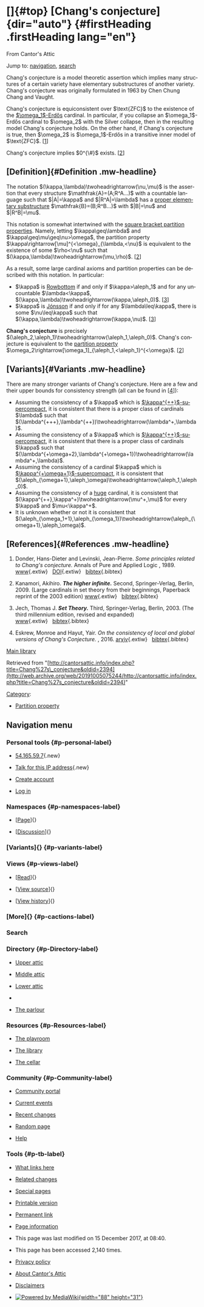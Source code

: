 <div id="mw-page-base" class="noprint">

</div>

<div id="mw-head-base" class="noprint">

</div>

<div id="content" class="mw-body" role="main">

[]{#top}
[Chang's conjecture]{dir="auto"} {#firstHeading .firstHeading lang="en"}
================================

<div id="bodyContent" class="mw-body-content">

<div id="siteSub">

From Cantor's Attic

</div>

<div id="contentSub">

</div>

<div id="jump-to-nav" class="mw-jump">

Jump to: [navigation](#mw-navigation), [search](#p-search)

</div>

<div id="mw-content-text" class="mw-content-ltr" lang="en" dir="ltr">

Chang's conjecture is a model theoretic assertion which implies many
structures of a certain variety have elementary substructures of another
variety. Chang's conjecture was originally formulated in 1963 by Chen
Chung Chang and Vaught.

Chang's conjecture is equiconsistent over \$\\text{ZFC}\$ to the
existence of the
[\$\\omega\_1\$-Erdős](/web/20191005075244/http://cantorsattic.info/Erdos "Erdos")
cardinal. In particular, if you collapse an \$\\omega\_1\$-Erdős
cardinal to \$\\omega\_2\$ with the Silver collapse, then in the
resulting model Chang's conjecture holds. On the other hand, if Chang's
conjecture is true, then \$\\omega\_2\$ is \$\\omega\_1\$-Erdős in a
transitive inner model of \$\\text{ZFC}\$.
\[[1](#bibkey_DonderLevinski1989:PrinciplesRelatedChangsConjecture)\]

Chang's conjecture implies \$0\^{\\\#}\$ exists.
\[[2](#bibkey_Kanamori2009:HigherInfinite)\]

[Definition]{#Definition .mw-headline}
--------------------------------------

The notation \$(\\kappa,\\lambda)\\twoheadrightarrow(\\nu,\\mu)\$ is the
assertion that every structure \$\\mathfrak{A}=(A;R\^A...)\$ with a
countable language such that \$|A|=\\kappa\$ and \$|R\^A|=\\lambda\$ has
a [proper elementary
substructure](/web/20191005075244/http://cantorsattic.info/Elementary_embedding "Elementary embedding")
\$\\mathfrak{B}=(B;R\^B...)\$ with \$|B|=\\nu\$ and \$|R\^B|=\\mu\$.

This notation is somewhat intertwined with the [square bracket partition
properties](/web/20191005075244/http://cantorsattic.info/Partition_property "Partition property").
Namely, letting \$\\kappa\\geq\\lambda\$ and
\$\\kappa\\geq\\mu\\geq\\nu&gt;\\omega\$, the partition property
\$\\kappa\\rightarrow\[\\mu\]\^{&lt;\\omega}\_{\\lambda,&lt;\\nu}\$ is
equivalent to the existence of some \$\\rho&lt;\\nu\$ such that
\$(\\kappa,\\lambda)\\twoheadrightarrow(\\mu,\\rho)\$.
\[[2](#bibkey_Kanamori2009:HigherInfinite)\]

As a result, some large cardinal axioms and partition properties can be
described with this notation. In particular:

-   \$\\kappa\$ is
    [Rowbottom](/web/20191005075244/http://cantorsattic.info/Rowbottom "Rowbottom")
    if and only if \$\\kappa&gt;\\aleph\_1\$ and for any uncountable
    \$\\lambda&lt;\\kappa\$,
    \$(\\kappa,\\lambda)\\twoheadrightarrow(\\kappa,\\aleph\_0)\$.
    \[[3](#bibkey_Jech2003:SetTheory)\]
-   \$\\kappa\$ is
    [Jónsson](/web/20191005075244/http://cantorsattic.info/Jonsson "Jonsson")
    if and only if for any \$\\lambda\\leq\\kappa\$, there is some
    \$\\nu\\leq\\kappa\$ such that
    \$(\\kappa,\\lambda)\\twoheadrightarrow(\\kappa,\\nu)\$.
    \[[3](#bibkey_Jech2003:SetTheory)\]

**Chang's conjecture** is precisely
\$(\\aleph\_2,\\aleph\_1)\\twoheadrightarrow(\\aleph\_1,\\aleph\_0)\$.
Chang's conjecture is equivalent to the [partition
property](/web/20191005075244/http://cantorsattic.info/Partition_property "Partition property")
\$\\omega\_2\\rightarrow\[\\omega\_1\]\_{\\aleph\_1,&lt;\\aleph\_1}\^{&lt;\\omega}\$.
\[[2](#bibkey_Kanamori2009:HigherInfinite)\]

[Variants]{#Variants .mw-headline}
----------------------------------

There are many stronger variants of Chang's conjecture. Here are a few
and their upper bounds for consistency strength (all can be found in
\[[4](#bibkey_EskrewHayut2016:LocalGlobalChangsConjecture)\]):

-   Assuming the consistency of a \$\\kappa\$ which is
    [\$\\kappa\^{++}\$-supercompact](/web/20191005075244/http://cantorsattic.info/Supercompact "Supercompact"),
    it is consistent that there is a proper class of cardinals
    \$\\lambda\$ such that
    \$(\\lambda\^{+++},\\lambda\^{++})\\twoheadrightarrow(\\lambda\^+,\\lambda)\$.
-   Assuming the consistency of a \$\\kappa\$ which is
    [\$\\kappa\^{++}\$-supercompact](/web/20191005075244/http://cantorsattic.info/Supercompact "Supercompact"),
    it is consistent that there is a proper class of cardinals
    \$\\kappa\$ such that
    \$(\\lambda\^{+\\omega+2},\\lambda\^{+\\omega+1})\\twoheadrightarrow(\\lambda\^+,\\lambda)\$.
-   Assuming the consistency of a cardinal \$\\kappa\$ which is
    [\$\\kappa\^{+\\omega+1}\$-supercompact](/web/20191005075244/http://cantorsattic.info/Supercompact "Supercompact"),
    it is consistent that
    \$(\\aleph\_{\\omega+1},\\aleph\_\\omega)\\twoheadrightarrow(\\aleph\_1,\\aleph\_0)\$.
-   Assuming the consistency of a
    [huge](/web/20191005075244/http://cantorsattic.info/Huge "Huge")
    cardinal, it is consistent that
    \$(\\kappa\^{++},\\kappa\^+)\\twoheadrightarrow(\\mu\^+,\\mu)\$ for
    every \$\\kappa\$ and \$\\mu&lt;\\kappa\^+\$.
-   It is unknown whether or not it is consistent that
    \$(\\aleph\_{\\omega\_1+1},\\aleph\_{\\omega\_1})\\twoheadrightarrow(\\aleph\_{\\omega+1},\\aleph\_\\omega)\$.

[References]{#References .mw-headline}
--------------------------------------

1.  <div
    id="bibkey_DonderLevinski1989:PrinciplesRelatedChangsConjecture">

    </div>

    Donder, Hans-Dieter and Levinski, Jean-Pierre. *Some principles
    related to Chang's conjecture.* Annals of Pure and Applied Logic
    , 1989.
    [www](http://web.archive.org/web/20191005075244/https://ac.els-cdn.com/0168007289900304/1-s2.0-0168007289900304-main.pdf?_tid=2f5a4ffe-e130-11e7-9794-00000aacb361&acdnat=1513298453_24fe48742f365da91523f1174bb74117){.extiw}   [DOI](http://web.archive.org/web/20191005075244/http://dx.doi.org/10.1016/0168-0072(89)90030-4){.extiw}   [bibtex](javascript:bibpopup('@article%7BDonderLevinski1989:PrinciplesRelatedChangsConjecture,%20author%20=%20%7BDonder,%20Hans-Dieter%20and%20Levinski,%20Jean-Pierre%7D,%3Cbr%3Etitle%20=%20%7BSome%20principles%20related%20to%20Chang\'s%20conjecture%7D,%3Cbr%3Ejournal%20=%20%7BAnnals%20of%20Pure%20and%20Applied%20Logic%7D,%3Cbr%3Eyear%20=%20%7B1989%7D,%3Cbr%3Edoi%20=%20%7B10.1016/0168-0072(89)90030-4%7D,%3Cbr%3Eurl=%7Bhttps://ac.els-cdn.com/0168007289900304/1-s2.0-0168007289900304-main.pdf?_tid=2f5a4ffe-e130-11e7-9794-00000aacb361&acdnat=1513298453_24fe48742f365da91523f1174bb74117%7D')){.bibtex}
2.  <div id="bibkey_Kanamori2009:HigherInfinite">

    </div>

    Kanamori, Akihiro. ***The higher infinite.*** Second,
    Springer-Verlag, Berlin, 2009. (Large cardinals in set theory from
    their beginnings, Paperback reprint of the 2003 edition)
    [www](http://web.archive.org/web/20191005075244/https://link.springer.com/book/10.1007%2F978-3-540-88867-3){.extiw}   [bibtex](javascript:bibpopup('@book%7BKanamori2009:HigherInfinite,%20%20%20%20AUTHOR%20=%20%7BKanamori,%20Akihiro%7D,%3Cbr%3E%20%20%20%20%20TITLE%20=%20%7BThe%20higher%20infinite%7D,%3Cbr%3E%20%20%20%20SERIES%20=%20%7BSpringer%20Monographs%20in%20Mathematics%7D,%3Cbr%3E%20%20%20EDITION%20=%20%7BSecond%7D,%3Cbr%3E%20%20%20%20%20%20NOTE%20=%20%7BLarge%20cardinals%20in%20set%20theory%20from%20their%20beginnings,%20%20%20%20%20%20%20%20%20%20%20%20%20%20Paperback%20reprint%20of%20the%202003%20edition%7D,%3Cbr%3E%20PUBLISHER%20=%20%7BSpringer-Verlag%7D,%3Cbr%3E%20%20%20ADDRESS%20=%20%7BBerlin%7D,%3Cbr%3E%20%20%20%20%20%20YEAR%20=%20%7B2009%7D,%3Cbr%3E%20%20%20%20%20PAGES%20=%20%7Bxxii+536%7D,%3Cbr%3E%20%20%20%20%20%20%20URL%20=%20%7Bhttps://link.springer.com/book/10.1007%2F978-3-540-88867-3%7D%7D')){.bibtex}
3.  <div id="bibkey_Jech2003:SetTheory">

    </div>

    Jech, Thomas J. ***Set Theory.*** Third, Springer-Verlag,
    Berlin, 2003. (The third millennium edition, revised and expanded)
    [www](http://web.archive.org/web/20191005075244/https://logic.wikischolars.columbia.edu/file/view/Jech%2C+T.+J.+%282003%29.+Set+Theory+%28The+3rd+millennium+ed.%29.pdf){.extiw}   [bibtex](javascript:bibpopup('@book%7BJech2003:SetTheory,%20%20%20%20AUTHOR%20=%20%7BJech,%20Thomas%20J.%7D,%3Cbr%3E%20%20%20%20TITLE%20=%20%7BSet%20Theory%7D,%3Cbr%3E%20%20%20%20SERIES%20=%20%7BSpringer%20Monographs%20in%20Mathematics%7D,%3Cbr%3E%20%20%20%20%20%20NOTE%20=%20%7BThe%20third%20millennium%20edition,%20revised%20and%20expanded%7D,%3Cbr%3E%20PUBLISHER%20=%20%7BSpringer-Verlag%7D,%3Cbr%3E%20%20%20%20%20EDITION%20=%20%7BThird%7D,%3Cbr%3E%20%20%20%20%20ADDRESS%20=%20%7BBerlin%7D,%3Cbr%3E%20%20%20%20%20YEAR%20=%20%7B2003%7D,%3Cbr%3E%20%20%20%20%20URL%20=%20%7Bhttps://logic.wikischolars.columbia.edu/file/view/Jech%2C+T.+J.+%282003%29.+Set+Theory+%28The+3rd+millennium+ed.%29.pdf%7D,%3Cbr%3E%7D')){.bibtex}
4.  <div id="bibkey_EskrewHayut2016:LocalGlobalChangsConjecture">

    </div>

    Eskrew, Monroe and Hayut, Yair. *On the consistency of local and
    global versions of Chang's Conjecture.* , 2016.
    [arχiv](http://web.archive.org/web/20191005075244/http://arxiv.org/abs/1607.04904v4){.extiw}   [bibtex](javascript:bibpopup('@article%7BEskrewHayut2016:LocalGlobalChangsConjecture,%20%20author%20=%20%20%20%20%20%20%20%7BEskrew,%20Monroe%20and%20Hayut,%20Yair%7D,%3Cbr%3E%20%20title%20=%20%20%20%20%20%20%20%20%7BOn%20the%20consistency%20of%20local%20and%20global%20versions%20of%20Chang\'s%20Conjecture%7D,%3Cbr%3E%20%20year%20=%20%20%20%20%20%20%20%20%20%7B2016%7D,%3Cbr%3E%20%20eprint%20=%20%7B1607.04904v4%7D,%3Cbr%3E%7D')){.bibtex}

[Main
library](/web/20191005075244/http://cantorsattic.info/Library "Library")

</div>

<div class="printfooter">

Retrieved from
"[http://cantorsattic.info/index.php?title=Chang%27s\_conjecture&oldid=2394](http://web.archive.org/web/20191005075244/http://cantorsattic.info/index.php?title=Chang%27s_conjecture&oldid=2394)"

</div>

<div id="catlinks" class="catlinks">

<div id="mw-normal-catlinks" class="mw-normal-catlinks">

[Category](/web/20191005075244/http://cantorsattic.info/Special:Categories "Special:Categories"):
-   [Partition
    property](/web/20191005075244/http://cantorsattic.info/Category:Partition_property "Category:Partition property")

</div>

</div>

<div class="visualClear">

</div>

</div>

</div>

<div id="mw-navigation">

Navigation menu
---------------

<div id="mw-head">

<div id="p-personal" role="navigation"
aria-labelledby="p-personal-label">

### Personal tools {#p-personal-label}

-   <div id="pt-anonuserpage">

    </div>

    [54.165.59.7](/web/20191005075244/http://cantorsattic.info/User:54.165.59.7 "The user page for the IP address you are editing as [.]"){.new}
-   <div id="pt-anontalk">

    </div>

    [Talk for this IP
    address](/web/20191005075244/http://cantorsattic.info/User_talk:54.165.59.7 "Discussion about edits from this IP address [n]"){.new}
-   <div id="pt-createaccount">

    </div>

    [Create
    account](/web/20191005075244/http://cantorsattic.info/index.php?title=Special:UserLogin&returnto=Chang%27s+conjecture&type=signup)
-   <div id="pt-login">

    </div>

    [Log
    in](/web/20191005075244/http://cantorsattic.info/index.php?title=Special:UserLogin&returnto=Chang%27s+conjecture "You are encouraged to log in; however, it is not mandatory [o]")

</div>

<div id="left-navigation">

<div id="p-namespaces" class="vectorTabs" role="navigation"
aria-labelledby="p-namespaces-label">

### Namespaces {#p-namespaces-label}

-   <div id="ca-nstab-main">

    </div>

    [[Page](/web/20191005075244/http://cantorsattic.info/Chang%27s_conjecture "View the content page [c]")]{}
-   <div id="ca-talk">

    </div>

    [[Discussion](/web/20191005075244/http://cantorsattic.info/index.php?title=Talk:Chang%27s_conjecture&action=edit&redlink=1 "Discussion about the content page [t]")]{}

</div>

<div id="p-variants" class="vectorMenu emptyPortlet" role="navigation"
aria-labelledby="p-variants-label">

### [Variants]{}[](#) {#p-variants-label}

<div class="menu">

</div>

</div>

</div>

<div id="right-navigation">

<div id="p-views" class="vectorTabs" role="navigation"
aria-labelledby="p-views-label">

### Views {#p-views-label}

-   <div id="ca-view">

    </div>

    [[Read](/web/20191005075244/http://cantorsattic.info/Chang%27s_conjecture)]{}
-   <div id="ca-viewsource">

    </div>

    [[View
    source](/web/20191005075244/http://cantorsattic.info/index.php?title=Chang%27s_conjecture&action=edit "This page is protected.
    You can view its source [e]")]{}
-   <div id="ca-history">

    </div>

    [[View
    history](/web/20191005075244/http://cantorsattic.info/index.php?title=Chang%27s_conjecture&action=history "Past revisions of this page [h]")]{}

</div>

<div id="p-cactions" class="vectorMenu emptyPortlet" role="navigation"
aria-labelledby="p-cactions-label">

### [More]{}[](#) {#p-cactions-label}

<div class="menu">

</div>

</div>

<div id="p-search" role="search">

### Search

<div id="simpleSearch">

</div>

</div>

</div>

</div>

<div id="mw-panel">

<div id="p-logo" role="banner">

[](/web/20191005075244/http://cantorsattic.info/Cantor%27s_Attic "Visit the main page")

</div>

<div id="p-Directory" class="portal" role="navigation"
aria-labelledby="p-Directory-label">

### Directory {#p-Directory-label}

<div class="body">

-   <div id="n-Upper-attic">

    </div>

    [Upper
    attic](/web/20191005075244/http://cantorsattic.info/Upper_attic)
-   <div id="n-Middle-attic">

    </div>

    [Middle
    attic](/web/20191005075244/http://cantorsattic.info/Middle_attic)
-   <div id="n-Lower-attic">

    </div>

    [Lower
    attic](/web/20191005075244/http://cantorsattic.info/Lower_attic)
-   <div id="n-">

    </div>

    [](INVALID-TITLE)
-   <div id="n-The-parlour">

    </div>

    [The parlour](/web/20191005075244/http://cantorsattic.info/Parlour)

</div>

</div>

<div id="p-Resources" class="portal" role="navigation"
aria-labelledby="p-Resources-label">

### Resources {#p-Resources-label}

<div class="body">

-   <div id="n-The-playroom">

    </div>

    [The
    playroom](/web/20191005075244/http://cantorsattic.info/Playroom)
-   <div id="n-The-library">

    </div>

    [The library](/web/20191005075244/http://cantorsattic.info/Library)
-   <div id="n-The-cellar">

    </div>

    [The cellar](/web/20191005075244/http://cantorsattic.info/Cellar)

</div>

</div>

<div id="p-Community" class="portal" role="navigation"
aria-labelledby="p-Community-label">

### Community {#p-Community-label}

<div class="body">

-   <div id="n-portal">

    </div>

    [Community
    portal](/web/20191005075244/http://cantorsattic.info/Cantor%27s_Attic:Community_portal "About the project, what you can do, where to find things")
-   <div id="n-currentevents">

    </div>

    [Current
    events](/web/20191005075244/http://cantorsattic.info/Cantor%27s_Attic:Current_events "Find background information on current events")
-   <div id="n-recentchanges">

    </div>

    [Recent
    changes](/web/20191005075244/http://cantorsattic.info/Special:RecentChanges "A list of recent changes in the wiki [r]")
-   <div id="n-randompage">

    </div>

    [Random
    page](/web/20191005075244/http://cantorsattic.info/Special:Random "Load a random page [x]")
-   <div id="n-help">

    </div>

    [Help](http://web.archive.org/web/20191005075244/https://www.mediawiki.org/wiki/Special:MyLanguage/Help:Contents "The place to find out")

</div>

</div>

<div id="p-tb" class="portal" role="navigation"
aria-labelledby="p-tb-label">

### Tools {#p-tb-label}

<div class="body">

-   <div id="t-whatlinkshere">

    </div>

    [What links
    here](/web/20191005075244/http://cantorsattic.info/Special:WhatLinksHere/Chang%27s_conjecture "A list of all wiki pages that link here [j]")
-   <div id="t-recentchangeslinked">

    </div>

    [Related
    changes](/web/20191005075244/http://cantorsattic.info/Special:RecentChangesLinked/Chang%27s_conjecture "Recent changes in pages linked from this page [k]")
-   <div id="t-specialpages">

    </div>

    [Special
    pages](/web/20191005075244/http://cantorsattic.info/Special:SpecialPages "A list of all special pages [q]")
-   <div id="t-print">

    </div>

    [Printable
    version](/web/20191005075244/http://cantorsattic.info/index.php?title=Chang%27s_conjecture&printable=yes "Printable version of this page [p]")
-   <div id="t-permalink">

    </div>

    [Permanent
    link](/web/20191005075244/http://cantorsattic.info/index.php?title=Chang%27s_conjecture&oldid=2394 "Permanent link to this revision of the page")
-   <div id="t-info">

    </div>

    [Page
    information](/web/20191005075244/http://cantorsattic.info/index.php?title=Chang%27s_conjecture&action=info)

</div>

</div>

</div>

</div>

<div id="footer" role="contentinfo">

-   <div id="footer-info-lastmod">

    </div>

    This page was last modified on 15 December 2017, at 08:40.
-   <div id="footer-info-viewcount">

    </div>

    This page has been accessed 2,140 times.

<!-- -->

-   <div id="footer-places-privacy">

    </div>

    [Privacy
    policy](/web/20191005075244/http://cantorsattic.info/Cantor%27s_Attic:Privacy_policy "Cantor's Attic:Privacy policy")
-   <div id="footer-places-about">

    </div>

    [About Cantor's
    Attic](/web/20191005075244/http://cantorsattic.info/Cantor%27s_Attic:About "Cantor's Attic:About")
-   <div id="footer-places-disclaimer">

    </div>

    [Disclaimers](/web/20191005075244/http://cantorsattic.info/Cantor%27s_Attic:General_disclaimer "Cantor's Attic:General disclaimer")

<!-- -->

-   <div id="footer-poweredbyico">

    </div>

    [![Powered by
    MediaWiki](/web/20191005075244im_/http://cantorsattic.info/resources/assets/poweredby_mediawiki_88x31.png){width="88"
    height="31"}](//web.archive.org/web/20191005075244/http://www.mediawiki.org/)

<div style="clear:both">

</div>

</div>
